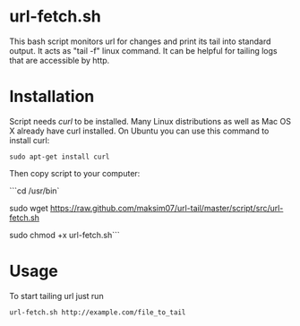 url-fetch.sh
=========

  This bash script monitors url for changes and print its tail into standard output. It acts as "tail -f" linux command.
  It can be helpful for tailing logs that are accessible by http.

# Installation

  Script needs *curl* to be installed. Many Linux distributions as well as Mac OS X already have curl installed.
  On Ubuntu you can use this command to install curl:

  `sudo apt-get install curl`

  Then copy script to your computer:

  ```cd /usr/bin`

  sudo wget https://raw.github.com/maksim07/url-tail/master/script/src/url-fetch.sh

  sudo chmod +x url-fetch.sh```

# Usage

  To start tailing url just run

  `url-fetch.sh http://example.com/file_to_tail`
